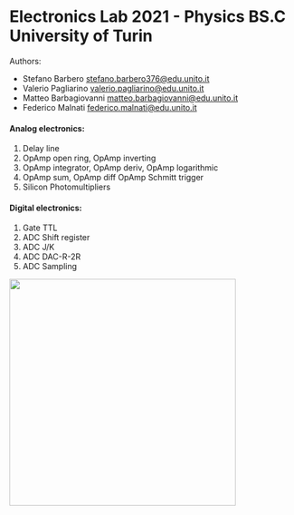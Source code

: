 # Electronics Lab 2021 - Physics BS.C University of Turin
Authors: 
- Stefano Barbero stefano.barbero376@edu.unito.it
- Valerio Pagliarino valerio.pagliarino@edu.unito.it
- Matteo Barbagiovanni matteo.barbagiovanni@edu.unito.it
- Federico Malnati federico.malnati@edu.unito.it

#### Analog electronics:
1. Delay line
2. OpAmp open ring, OpAmp inverting
4. OpAmp integrator, OpAmp deriv, OpAmp logarithmic
5. OpAmp sum, OpAmp diff OpAmp Schmitt trigger
6. Silicon Photomultipliers

#### Digital electronics:
1. Gate TTL
2. ADC Shift register
4. ADC J/K
5. ADC DAC-R-2R
6. ADC Sampling

<p>
  
  
<p align="left" width="90">
  <img src="https://upload.wikimedia.org/wikipedia/commons/thumb/f/fe/Embedded_World_2014_Oszilloskop_und_Funktionsgenerator.jpg/640px-Embedded_World_2014_Oszilloskop_und_Funktionsgenerator.jpg" width="400">
</p>

